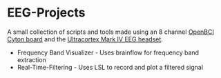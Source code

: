 # EEG-Projects
A small collection of scripts and tools made using an 8 channel [OpenBCI](https://bciwiki.org/index.php/OpenBCI) [Cyton board](https://docs.openbci.com/Cyton/CytonLanding/) and the [Ultracortex Mark IV EEG headset](https://docs.openbci.com/AddOns/Headwear/MarkIV/).

- Frequency Band Visualizer - Uses brainflow for frequency band extraction
- Real-Time-Filtering - Uses LSL to record and plot a filtered signal
